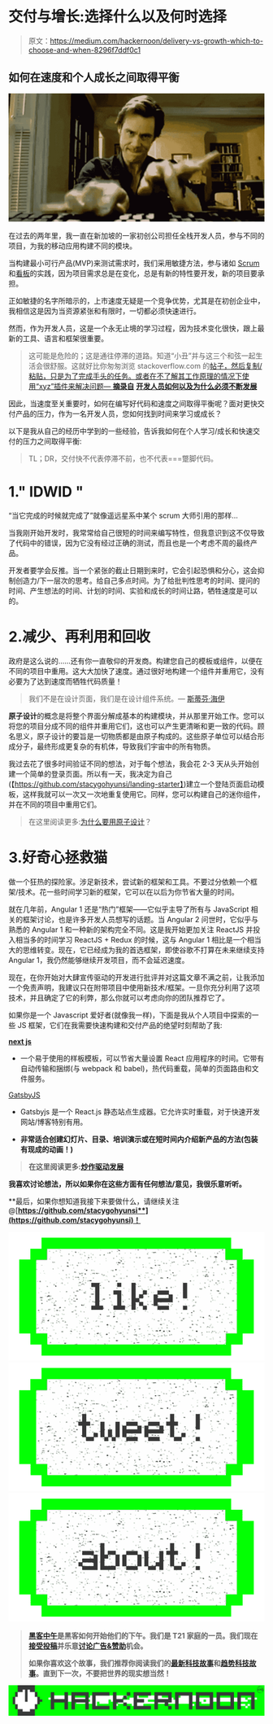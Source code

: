 # 交付与增长:选择什么以及何时选择

> 原文：<https://medium.com/hackernoon/delivery-vs-growth-which-to-choose-and-when-8296f7ddf0c1>

## 如何在速度和个人成长之间取得平衡

![](img/535908f282a7ac2583f2b042f1eb2f36.png)

在过去的两年里，我一直在新加坡的一家初创公司担任全栈开发人员，参与不同的项目，为我的移动应用构建不同的模块。

当构建最小可行产品(MVP)来测试需求时，我们采用敏捷方法，参与诸如 [Scrum](https://www.scrum.org/resources/what-is-scrum) 和[看板](https://leankit.com/learn/kanban/what-is-kanban/)的实践，因为项目需求总是在变化，总是有新的特性要开发，新的项目要承担。

正如敏捷的名字所暗示的，上市速度无疑是一个竞争优势，尤其是在初创企业中，我相信这是因为当资源紧张和有限时，一切都必须快速进行。

然而，作为开发人员，这是一个永无止境的学习过程，因为技术变化很快，跟上最新的工具、语言和框架很重要。

> 这可能是危险的；这是通往停滞的道路。知道“小丑”并与这三个和弦一起生活会很舒服。这就好比你匆匆浏览 stackoverflow.com 的[帖子，然后复制/粘贴，只是为了完成手头的任务。或者在不了解其工作原理的情况下使用“xyz”插件来解决问题— **摘录自**](http://stackoverflow.com/) [**开发人员如何以及为什么必须不断发展**](https://ontraport.com/blog/engineering/developers-must-always-evolve)

因此，当速度至关重要时，如何在编写好代码和速度之间取得平衡呢？面对更快交付产品的压力，作为一名开发人员，您如何找到时间来学习或成长？

以下是我从自己的经历中学到的一些经验，告诉我如何在个人学习/成长和快速交付的压力之间取得平衡:

> TL；DR，交付快不代表停滞不前，也不代表===蹩脚代码。

# 1." IDWID "

“当它完成的时候就完成了”就像遥远星系中某个 scrum 大师引用的那样…

当我刚开始开发时，我常常给自己很短的时间来编写特性，但我意识到这不仅导致了代码中的错误，因为它没有经过正确的测试，而且也是一个考虑不周的最终产品。

开发者要学会反推。当一个紧张的截止日期到来时，它会引起恐惧和分心，这会抑制创造力/下一层次的思考。给自己多点时间。为了给批判性思考的时间、提问的时间、产生想法的时间、计划的时间、实验和成长的时间让路，牺牲速度是可以的。

# 2.减少、再利用和回收

政府是这么说的……还有你一直敬仰的开发商。构建您自己的模板或组件，以便在不同的项目中重用。这大大加快了速度。通过很好地构建一个组件并重用它，没有必要为了达到速度而牺牲代码质量！

> 我们不是在设计页面，我们是在设计组件系统。— [斯蒂芬·海伊](http://bradfrost.com/blog/mobile/bdconf-stephen-hay-presents-responsive-design-workflow/)

**原子设计**的概念是将整个界面分解成基本的构建模块，并从那里开始工作。您可以将您的项目分成不同的组件并重用它们，这也可以产生更清晰和更一致的代码。顾名思义，原子设计的要旨是一切物质都是由原子构成的。这些原子单位可以结合形成分子，最终形成更复杂的有机体，导致我们宇宙中的所有物质。

我过去花了很多时间验证不同的想法，对于每个想法，我会花 2-3 天从头开始创建一个简单的登录页面。所以有一天，我决定为自己(【https://github.com/stacygohyunsi/landing-starter】)建立一个登陆页面启动模板，这样我就可以一次又一次地重复使用它。同样，您可以构建自己的迷你组件，并在不同的项目中重用它们。

> 在这里阅读更多:[为什么要用原子设计](http://www.creativebloq.com/web-design/10-reasons-you-should-be-using-atomic-design-61620771)？

# 3.好奇心拯救猫

做一个狂热的探险家。涉足新技术，尝试新的框架和工具。不要过分依赖一个框架/技术。花一些时间学习新的框架，它可以在以后为你节省大量的时间。

就在几年前，Angular 1 还是“热门”框架——它似乎主导了所有与 JavaScript 相关的框架讨论，也是许多开发人员想写的话题。当 Angular 2 问世时，它似乎与熟悉的 Angular 1 和一种新的架构完全不同。这是我开始更加关注 ReactJS 并投入相当多的时间学习 ReactJS + Redux 的时候，这与 Angular 1 相比是一个相当大的思维转变。现在，它已经成为我的首选框架，即使谷歌不打算在未来继续支持 Angular 1，我仍然能够继续开发项目，而不会延迟速度。

现在，在你开始对大肆宣传驱动的开发进行批评并对这篇文章不满之前，让我添加一个免责声明，我建议只在附带项目中使用新技术/框架。一旦你充分利用了这项技术，并且确定了它的利弊，那么你就可以考虑向你的团队推荐它了。

如果你是一个 Javascript 爱好者(就像我一样)，下面是我从个人项目中探索的一些 JS 框架，它们在我需要快速构建和交付产品的绝望时刻帮助了我:

[**next js**](https://github.com/zeit/next.js)

*   一个易于使用的样板模板，可以节省大量设置 React 应用程序的时间。它带有自动传输和捆绑(与 webpack 和 babel)，热代码重载，简单的页面路由和文件服务。

[GatsbyJS](https://github.com/gatsbyjs/gatsby)

*   Gatsbyjs 是一个 React.js 静态站点生成器。它允许实时重载，对于快速开发网站/博客特别有用。

[](https://github.com/hakimel/reveal.js)

*   **非常适合创建幻灯片、目录、培训演示或在短时间内介绍新产品的方法(包装有现成的动画！)**

> **在这里阅读更多:[炒作驱动发展](https://blog.daftcode.pl/hype-driven-development-3469fc2e9b22)**

**我喜欢讨论想法，所以如果你在这些方面有任何想法/意见，我很乐意听听。**

**最后，如果你想知道我接下来要做什么，请继续关注@[**https://github.com/stacygohyunsi**](https://github.com/stacygohyunsi)！**

**[![](img/50ef4044ecd4e250b5d50f368b775d38.png)](http://bit.ly/HackernoonFB)****[![](img/979d9a46439d5aebbdcdca574e21dc81.png)](https://goo.gl/k7XYbx)****[![](img/2930ba6bd2c12218fdbbf7e02c8746ff.png)](https://goo.gl/4ofytp)**

> **[黑客中午](http://bit.ly/Hackernoon)是黑客如何开始他们的下午。我们是 T21 家庭的一员。我们现在[接受投稿](http://bit.ly/hackernoonsubmission)并乐意[讨论广告&赞助](mailto:partners@amipublications.com)机会。**
> 
> **如果你喜欢这个故事，我们推荐你阅读我们的[最新科技故事](http://bit.ly/hackernoonlatestt)和[趋势科技故事](https://hackernoon.com/trending)。直到下一次，不要把世界的现实想当然！**

**![](img/be0ca55ba73a573dce11effb2ee80d56.png)**